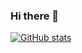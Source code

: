 ### Hi there 👋
[![GitHub stats](https://github-readme-stats.vercel.app/api?username=j-dunham&theme=dracula)](https://github.com/anuraghazra/github-readme-stats)
<!--
**j-dunham/j-dunham** is a ✨ _special_ ✨ repository because its `README.md` (this file) appears on your GitHub profile.

Here are some ideas to get you started:

- 🔭 I’m currently working on ...
- 🌱 I’m currently learning ...
- 👯 I’m looking to collaborate on ...
- 🤔 I’m looking for help with ...
- 💬 Ask me about ...
- 📫 How to reach me: ...
- 😄 Pronouns: ...
- ⚡ Fun fact: ...
-->
